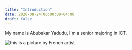 ```yaml
---
title: "Introduction"
date: 2020-08-24T00:00:00-04:00
draft: false
---
```


My name is Abubakar Yadudu, I'm a senior majoring in ICT. 

![this is a picture by French artist ]()
